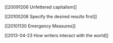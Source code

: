 
[[20091206 Unfettered capitalism]]  

[[20100208 Specify the desired results first]]  

[[20101130 Emergency Measures]]  

[[2013-04-23 How writers interact with the world]]  




